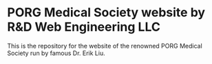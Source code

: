 # PORG Medical Society website by R&D Web Engineering LLC
This is the repository for the website of the renowned PORG Medical Society run by famous Dr. Erik Liu.